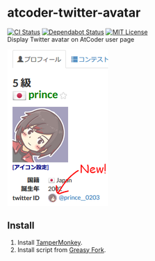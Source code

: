 # atcoder-twitter-avatar
[![CI Status](https://github.com/ciffelia/atcoder-twitter-avatar/workflows/CI/badge.svg?branch=master)](https://github.com/ciffelia/atcoder-twitter-avatar/actions?query=workflow%3ACI+branch%3Amaster)
[![Dependabot Status](https://api.dependabot.com/badges/status?host=github&repo=ciffelia/atcoder-twitter-avatar)](https://dependabot.com)
[![MIT License](https://img.shields.io/badge/license-MIT-brightgreen.svg?style=flat)](LICENSE)  
Display Twitter avatar on AtCoder user page

![screenshot](https://github.com/ciffelia/atcoder-twitter-avatar/raw/master/img/screenshot.png)

## Install

1. Install [TamperMonkey](https://tampermonkey.net/).
2. Install script from [Greasy Fork](https://greasyfork.org/ja/scripts/372507-atcoder-twitter-avatar).
